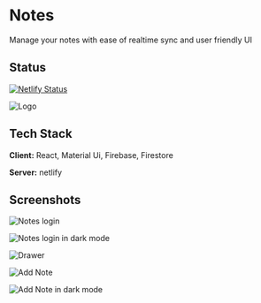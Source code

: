 # Notes

Manage your notes with ease of realtime sync and user friendly UI

## Status

[![Netlify Status](https://api.netlify.com/api/v1/badges/4692e1cc-7eae-4611-9bb9-59c476fb36e0/deploy-status)](https://app.netlify.com/sites/notes-ashish/deploys)

![Logo](https://www.dropbox.com/s/raw/k0u156i1hkle93c/logo.png?dl=0)

## Tech Stack

**Client:** React, Material Ui, Firebase, Firestore

**Server:** netlify

## Screenshots

![Notes login](https://www.dropbox.com/s/raw/9sig9kj62d0ar5s/Notes_login.png?dl=0)

![Notes login in dark mode](https://www.dropbox.com/s/raw/jhp3r3iuqoduhq9/Notes_dark_login.png?dl=0)

![Drawer](https://www.dropbox.com/s/raw/ui8vndxmh3iao89/Notes_Drawer.png?dl=0)

![Add Note](https://www.dropbox.com/s/raw/etlmxp2otwoto2t/Add_Notes.png?dl=0)

![Add Note in dark mode](https://www.dropbox.com/s/raw/djfv035quz6ystg/Add_dark_Notes.png?dl=0)
